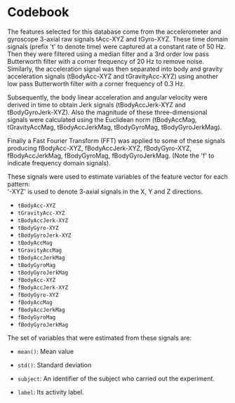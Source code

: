 Codebook 
=================

The features selected for this database come from the accelerometer and gyroscope 3-axial raw signals tAcc-XYZ and tGyro-XYZ. These time domain signals (prefix 't' to denote time) were captured at a constant rate of 50 Hz. Then they were filtered using a median filter and a 3rd order low pass Butterworth filter with a corner frequency of 20 Hz to remove noise. Similarly, the acceleration signal was then separated into body and gravity acceleration signals (tBodyAcc-XYZ and tGravityAcc-XYZ) using another low pass Butterworth filter with a corner frequency of 0.3 Hz. 

Subsequently, the body linear acceleration and angular velocity were derived in time to obtain Jerk signals (tBodyAccJerk-XYZ and tBodyGyroJerk-XYZ). Also the magnitude of these three-dimensional signals were calculated using the Euclidean norm (tBodyAccMag, tGravityAccMag, tBodyAccJerkMag, tBodyGyroMag, tBodyGyroJerkMag). 

Finally a Fast Fourier Transform (FFT) was applied to some of these signals producing fBodyAcc-XYZ, fBodyAccJerk-XYZ, fBodyGyro-XYZ, fBodyAccJerkMag, fBodyGyroMag, fBodyGyroJerkMag. (Note the 'f' to indicate frequency domain signals). 

These signals were used to estimate variables of the feature vector for each pattern:  
'-XYZ' is used to denote 3-axial signals in the X, Y and Z directions.

* `tBodyAcc-XYZ`
* `tGravityAcc-XYZ`
* `tBodyAccJerk-XYZ`
* `tBodyGyro-XYZ`
* `tBodyGyroJerk-XYZ`
* `tBodyAccMag`
* `tGravityAccMag`
* `tBodyAccJerkMag`
* `tBodyGyroMag`
* `tBodyGyroJerkMag`
* `fBodyAcc-XYZ`
* `fBodyAccJerk-XYZ`
* `fBodyGyro-XYZ`
* `fBodyAccMag`
* `fBodyAccJerkMag`
* `fBodyGyroMag`
* `fBodyGyroJerkMag`

The set of variables that were estimated from these signals are: 

* `mean()`: Mean value
* `std()`: Standard deviation

* `subject`: An identifier of the subject who carried out the experiment.
* `label`: Its activity label.



